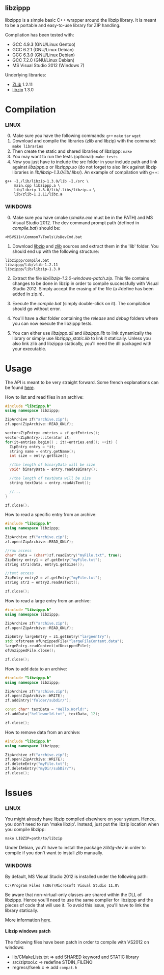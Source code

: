 
libzippp
--------

libzippp is a simple basic C++ wrapper around the libzip library.
It is meant to be a portable and easy-to-use library for ZIP handling.

Compilation has been tested with:
- GCC 4.9.3 (GNU/Linux Gentoo)
- GCC 6.2.1 (GNU/Linux Debian) 
- GCC 6.3.0 (GNU/Linux Debian) 
- GCC 7.2.0 (GNU/Linux Debian) 
- MS Visual Studio 2012 (Windows 7)

Underlying libraries:
- [ZLib](http://zlib.net) 1.2.11
- [libzip](http://www.nih.at/libzip) 1.3.0

# Compilation

### LINUX

0. Make sure you have the following commands: ```g++``` ```make``` ```tar``` ```wget```
1. Download and compile the libraries (zlib and libzip) with the command: ```make libraries```
2. Then create the static and shared libraries of libzippp: ```make```
3. You may want to run the tests (optional): ```make tests```
4. Now you just have to include the src folder in your include path and
  link against *libzippp.a* or *libzippp.so* (do not forget to also link 
  against libzip libraries in *lib/libzip-1.3.0/lib/.libs/*).
  An example of compilation with g++:
  
```Shell
g++ -I./lib/libzip-1.3.0/lib -I./src \
    main.cpp libzippp.a \
    lib/libzip-1.3.0/lib/.libs/libzip.a \
    lib/zlib-1.2.11/libz.a
```

### WINDOWS

0. Make sure you have cmake (*cmake.exe* must be in the PATH) and MS Visual 
  Studio 2012. The dev command prompt path (defined in *compile.bat*) should be:
  ```
  <MSVS11>\Common7\Tools\VsDevCmd.bat
  ```
  
1. Download [libzip](http://www.nih.at/libzip/libzip-1.3.0.tar.gz) and [zlib](http://zlib.net/zlib1211.zip) sources and extract them in the 'lib' folder.
  You should end up with the following structure:
  ```
  libzippp/compile.bat
  libzippp/lib/zlib-1.2.11
  libzippp/lib/libzip-1.3.0
  ```

2. Extract the file *lib/libzip-1.3.0-windows-patch.zip*. This file contains 
  changes to be done in libzip in order to compile successfully with Visual 
  Studio 2012. Simply accept the erasing of the file (a #define has been added
  in zip.h).

3. Execute the *compile.bat* (simply double-click on it). The compilation should 
  go without error.

4. You'll have a *dist* folder containing the *release* and *debug* folders 
  where you can now execute the libzippp tests.

5. You can either use *libzippp.dll* and *libzippp.lib* to link dynamically the 
  library or simply use *libzippp_static.lib* to link it statically. Unless you 
  also link zlib and libzippp statically, you'll need the dll packaged with 
  your executable.

# Usage 

The API is meant to be very straight forward. Some french explanations
can be found [here](http://www.astorm.ch/blog).

How to list and read files in an archive:

```C++
#include "libzippp.h"
using namespace libzippp;

ZipArchive zf("archive.zip");
zf.open(ZipArchive::READ_ONLY);

vector<ZipEntry> entries = zf.getEntries();
vector<ZipEntry>::iterator it;
for(it=entries.begin() ; it!=entries.end(); ++it) {
  ZipEntry entry = *it;
  string name = entry.getName();
  int size = entry.getSize();

  //the length of binaryData will be size
  void* binaryData = entry.readAsBinary();

  //the length of textData will be size
  string textData = entry.readAsText();

  //...
}

zf.close();
```

How to read a specific entry from an archive:

```C++
#include "libzippp.h"
using namespace libzippp;

ZipArchive zf("archive.zip");
zf.open(ZipArchive::READ_ONLY);

//raw access
char* data = (char*)zf.readEntry("myFile.txt", true);
ZipEntry entry1 = zf.getEntry("myFile.txt");
string str1(data, entry1.getSize());

//text access
ZipEntry entry2 = zf.getEntry("myFile.txt");
string str2 = entry2.readAsText();

zf.close();
```

How to read a large entry from an archive:

```C++
#include "libzippp.h"
using namespace libzippp;

ZipArchive zf("archive.zip");
zf.open(ZipArchive::READ_ONLY);

ZipEntry largeEntry = z1.getEntry("largeentry");
std::ofstream ofUnzippedFile("largeFileContent.data");
largeEntry.readContent(ofUnzippedFile);
ofUnzippedFile.close();

zf.close();
```

How to add data to an archive:

```C++
#include "libzippp.h"
using namespace libzippp;

ZipArchive zf("archive.zip");
zf.open(ZipArchive::WRITE);
zf.addEntry("folder/subdir/");

const char* textData = "Hello,World!";
zf.addData("helloworld.txt", textData, 12);

zf.close();
```

How to remove data from an archive:

```C++
#include "libzippp.h"
using namespace libzippp;

ZipArchive zf("archive.zip");
zf.open(ZipArchive::WRITE);
zf.deleteEntry("myFile.txt");
zf.deleteEntry("myDir/subDir/");
zf.close();
```

# Issues

### LINUX

You might already have libzip compiled elsewhere on your system. Hence, you
don't need to run 'make libzip'. Instead, just put the libzip location when
you compile libzipp:

```Shell
make LIBZIP=path/to/libzip
```

Under Debian, you'll have to install the package *zlib1g-dev* in order to compile
if you don't want to install zlib manually.

### WINDOWS

By default, MS Visual Studio 2012 is installed under the following path:

```
C:\Program Files (x86)\Microsoft Visual Studio 11.0\
```

Be aware that non-virtual-only classes are shared within the DLL of libzippp.
Hence you'll need to use the same compiler for libzippp and the pieces of code
that will use it. To avoid this issue, you'll have to link the library statically.

More information [here](http://www.codeproject.com/Articles/28969/HowTo-Export-C-classes-from-a-DLL).

#### Libzip windows patch

The following files have been patch in order to compile with VS2012 on windows:
* lib/CMakeLists.txt => add SHARED keyword and STATIC library
* src/ziptool.c => redefine STDIN_FILENO
* regress/fseek.c => add `compat.h`

